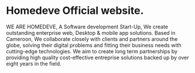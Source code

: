 # Homedeve Official website.
WE ARE HOMEDEVE, A Software development Start-Up, We create outstanding enterprise web, Desktop & mobile app solutions.
Based in Cameroon, We collaborate closely with clients and partners around the globe, solving their digital problems and fitting their business needs with cutting-edge technologies. We aim to create long term partnerships by providing high quality cost-effective entreprise solutions backed up by over eight years in the field.

